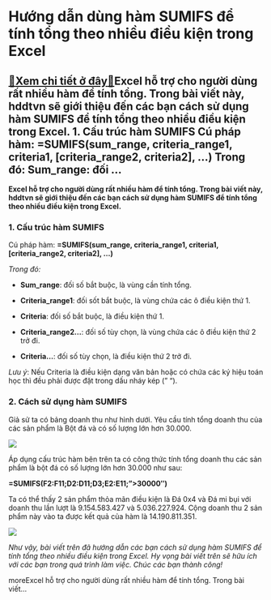 Hướng dẫn dùng hàm SUMIFS để tính tổng theo nhiều điều kiện trong Excel
=======================================================================

[:gift:Xem chi tiết ở đây:gift:](https://hddtvn.com/huong-dan-dung-ham-sumifs-de-tinh-tong-theo-nhieu-dieu-kien-trong-excel/)Excel hỗ trợ cho người dùng rất nhiều hàm để tính tổng. Trong bài viết này, hddtvn sẽ giới thiệu đến các bạn cách sử dụng hàm SUMIFS để tính tổng theo nhiều điều kiện trong Excel. 1. Cấu trúc hàm SUMIFS Cú pháp hàm: =SUMIFS(sum\_range, criteria\_range1, criteria1, [criteria\_range2, criteria2], …) Trong đó: Sum\_range: đối …
----------------------------------------------------------------------------------------------------------------------------------------------------------------------------------------------------------------------------------------------------------------------------------------------------------------------------------------

**Excel hỗ trợ cho người dùng rất nhiều hàm để tính tổng. Trong bài viết này, hddtvn sẽ giới thiệu đến các bạn cách sử dụng hàm SUMIFS để tính tổng theo nhiều điều kiện trong Excel.**


### 1. Cấu trúc hàm SUMIFS


Cú pháp hàm: **=SUMIFS(sum\_range, criteria\_range1, criteria1, [criteria\_range2, criteria2], …)**


*Trong đó:*




* **Sum\_range**: đối số bắt buộc, là vùng cần tính tổng.

* **Criteria\_range1**: đối sốt bắt buộc, là vùng chứa các ô điều kiện thứ 1.

* **Criteria**: đối số bắt buộc, là điều kiện thứ 1.

* **Criteria\_range2…**: đối số tùy chọn, là vùng chứa các ô điều kiện thứ 2 trở đi.

* **Criteria…**: đối số tùy chọn, là điều kiện thứ 2 trở đi.



*Lưu ý*: Nếu Criteria là điều kiện dạng văn bản hoặc có chứa các ký hiệu toán học thì đều phải được đặt trong dấu nháy kép (” “).


### 2. Cách sử dụng hàm SUMIFS


Giả sử ta có bảng doanh thu như hình dưới. Yêu cầu tính tổng doanh thu của các sản phẩm là Bột đá và có số lượng lớn hơn 30.000.


![](https://hddtvn.com/wp-content/uploads/2021/01/4Uno1Hv.png)


Áp dụng cấu trúc hàm bên trên ta có công thức tính tổng doanh thu các sản phẩm là bột đá có số lượng lớn hơn 30.000 như sau:


**=SUMIFS(F2:F11;D2:D11;D3;E2:E11;”>30000″)**


Ta có thể thấy 2 sản phẩm thỏa mãn điều kiện là Đá 0x4 và Đá mi bụi với doanh thu lần lượt là 9.154.583.427 và 5.036.227.924. Cộng doanh thu 2 sản phẩm này vào ta được kết quả của hàm là 14.190.811.351.


![](https://hddtvn.com/wp-content/uploads/2021/01/MgJoBpX.png)


*Như vậy, bài viết trên đã hướng dẫn các bạn cách sử dụng hàm SUMIFS để tính tổng theo nhiều điều kiện trong Excel. Hy vọng bài viết trên sẽ hữu ích với các bạn trong quá trình làm việc. Chúc các bạn thành công!*


moreExcel hỗ trợ cho người dùng rất nhiều hàm để tính tổng. Trong bài viết…

